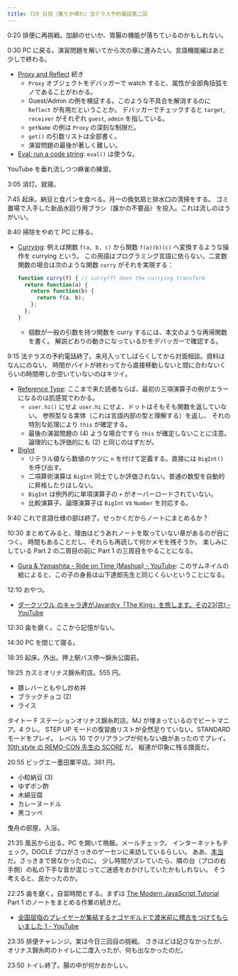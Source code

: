 ```yaml
---
title: 729 日目（曇りか晴れ）法テラス予約電話第二回
---
```


0:20 排便に再挑戦。加齢のせいか、胃腸の機能が落ちているのかもしれない。

0:30 PC に戻る。演習問題を解いてから次の章に進みたい。言語機能編はあと少しで終わる。

* [Proxy and Reflect](https://javascript.info/proxy) 続き
  * `Proxy` オブジェクトをデバッガーで watch すると、属性が全部角括弧モノであることがわかる。
  * Guest/Admin の例を検証する。このような不具合を解消するのに `Reflect` が有用だということか。
    デバッガーでチェックすると `target`, `receiver` がそれぞれ `guest`, `admin` を指している。
  * `getName` の例は `Proxy` の深刻な制限だ。
  * `get()` の引数リストは全部書く。
  * 演習問題の最後が著しく難しい。
* [Eval: run a code string](https://javascript.info/eval): `eval()` は使うな。

YouTube を垂れ流しつつ麻雀の練習。

3:05 消灯。就寝。

7:45 起床。納豆と食パンを食べる。月一の換気扇と排水口の清掃をする。
ゴミ置場で入手した新品水回り用ブラシ（誰かの不要品）を投入。これは流しのほうがいい。

8:40 掃除をやめて PC に移る。

* [Currying](https://javascript.info/currying-partials):
  例えば関数 `f(a, b, c)` から関数 `f(a)(b)(c)` へ変換するような操作を currying という。
  この用語はプログラミング言語に依らない。二変数関数の場合は次のような関数
  `curry` がそれを実現する：

  ```javascript
  function curry(f) { // curry(f) does the currying transform
    return function(a) {
      return function(b) {
        return f(a, b);
      };
    };
  }
  ```

  * 個数が一般の引数を持つ関数を curry するには、本文のような再帰関数を書く。
    解説どおりの動きになっているかをデバッガーで確認する。

9:15 法テラスの予約電話終了。来月入ってしばらくしてから対面相談。資料はなんにのない。
時間がバイトが終わってから直接移動しないと間に合わないくらいの時間帯しか空いていないのはキツイ。

* [Reference Type](https://javascript.info/reference-type):
  ここまで来た読者ならば、最初の三項演算子の例がエラーになるのは肌感覚でわかる。
  * `user.hi()` にせよ `user.hi` にせよ、ドットはそもそも関数を返していない。
    参照型なる実体（これは言語内部の型と理解する）を返し、
    それの特別な処理により `this` が確定する。
  * 最後の演習問題の (4) ような場合ですら `this` が確定しないことに注意。
    論理的にも評価的にも (2) と同じのはずだが。
* [BigInt](https://javascript.info/bigint)
  * リテラル値なら数値のケツに `n` を付けて定義する。直接には `BigInt()` を呼び出す。
  * 二項算術演算は `BigInt` 同士でしか評価されない。普通の数型を自動的に昇格したりはしない。
  * `BigInt` は例外的に単項演算子の `+` がオーバーロードされていない。
  * 比較演算子、論理演算子は `BigInt` vs `Number` を対応する。

9:40 これで言語仕様の部は終了。せっかくだからノートにまとめるか？

10:30 まとめてみると、理由はどうあれノートを取っていない章があるのが目につく。
時間もあることだし、それらも再読して何かメモを残そうか。
楽しみにしている Part 2 の二周目の前に Part 1 の三周目をやることになる。

* [Gura &amp; Yamashita - Ride on Time (Mashup) - YouTube](https://www.youtube.com/watch?v=b9_30rY0JFk):
  このサムネイルの絵によると、この子の身長は山下達郎先生と同じくらいということになる。

12:10 おやつ。

* [ダークソウル のキャラ達がJavardry「The King」を旅します。その23(完) - YouTube](https://www.youtube.com/watch?v=YDIytOjqm8Y)

12:30 歯を磨く。ここから記憶がない。

14:30 PC を閉じて寝る。

18:35 起床。外出。押上駅バス停～錦糸公園前。

19:25 カスミオリナス錦糸町店。555 円。

* 豚レバーともやし炒め丼
* ブラックチョコ (2)
* ライス

タイトー F ステーションオリナス錦糸町店。MJ が埋まっているのでビートマニア。4 クレ。
STEP UP モードの復習曲リストが全然足りていない。STANDARD モードをプレイ。
レベル 10 でクリアランプが何もない曲があったのでプレイ。
[10th style の REMO-CON 先生の SCORE](https://twitter.com/remocccon/status/1480536580511404047) だ。
縦連が印象に残る譜面だ。

20:55 ビッグエー墨田業平店。381 円。

* 小粒納豆 (3)
* ゆずポン酢
* 木綿豆腐
* カレーヌードル
* 黒コッペ

曳舟の部屋。入浴。

21:35 風呂から出る。PC を開いて晩飯。メールチェック。
インターネットもチェック。DOCLE プロがさっきのゲーセンに来訪しているらしい。
ああ、[本当](https://www.youtube.com/watch?v=foLoKaz0tK8)だ。さっきまで居なかったのに。
少し時間がズレていたら、隣の台（プロの右手側）の私の下手な音が混じってご迷惑をおかけしていたかもしれない。
そう考えると、良かったのか。

22:25 歯を磨く。自習時間とする。まずは
[The Modern JavaScript Tutorial](https://javascript.info/) Part 1 のノートをまとめる作業の続きだ。

* [全国屈指のプレイヤーが集結するナゴヤギルドで渡米前に稽古をつけてもらいました 1 - YouTube](https://www.youtube.com/watch?v=xV48H7KRSeE)

23:35 排便チャレンジ。実は今日三回目の挑戦。
さきほどは記さなかったが、オリナス錦糸町のトイレに二度入ったが、何も出なかったのだ。

23:50 トイレ終了。腸の中が何かおかしい。
